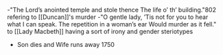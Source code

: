 -"The Lord’s anointed temple and stole thence The life o’ th’ building."802 refering to [[Duncan]]'s murder
-"O gentle lady, ’Tis not for you to hear what I can speak. The repetition in a woman’s ear Would murder as it fell." to [[Lady Macbeth]] having a sort of irony and gender steriotypes
 - Son dies and Wife runs away 1750
<!--stackedit_data:
eyJoaXN0b3J5IjpbMTk2Njc0NTE0NF19
-->